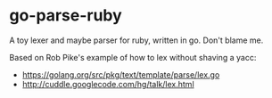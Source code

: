 go-parse-ruby
=============

A toy lexer and maybe parser for ruby, written in go. Don't blame me.

Based on Rob Pike's example of how to lex without shaving a yacc:
- https://golang.org/src/pkg/text/template/parse/lex.go
- http://cuddle.googlecode.com/hg/talk/lex.html
